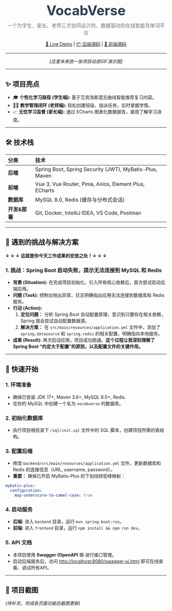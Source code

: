 <div align="center">
  <h1 style="font-size: 3em; color: #2c3e50; margin: 0;">VocabVerse</h1>
  <p style="font-size: 1.1em; color: #6c757d; margin-top: 10px;">一个为学生、家长、老师三方协同设计的、数据驱动的在线智能背单词平台</p>
  <p>
    <a href="[你的Live Demo链接，暂时留空]" target="_blank">🚀 Live Demo</a>   |  
    <a href="[你的后端仓库链接]" target="_blank">📦 后端源码</a>   |  
    <a href="[你的前端仓库链接]" target="_blank">🎨 前端源码</a>
  </p>
</div>

---

<div align="center">
  <p><i>[这里未来放一张项目动态GIF演示图]</i></p>
</div>

---

## ✨ 项目亮点

*   🎓 **个性化学习路径 (学生端):** 基于艾宾浩斯遗忘曲线智能推荐复习内容。
*   👨‍🏫 **教学管理闭环 (老师端):** 轻松创建班级、指派任务，实时掌握学情。
*   📈 **无忧学习监督 (家长端):** 通过 ECharts 图表化数据报告，直观了解学习进度。

---

## 🛠️ 技术栈

| 分类          | 技术                                                    |
| :------------ | :------------------------------------------------------ |
| **后端**      | Spring Boot, Spring Security (JWT), MyBatis-Plus, Maven |
| **前端**      | Vue 3, Vue Router, Pinia, Axios, Element Plus, ECharts  |
| **数据库**    | MySQL 8.0, Redis (缓存与分布式会话)                     |
| **开发&部署** | Git, Docker, IntelliJ IDEA, VS Code, Postman            |

---

## 🤔 遇到的挑战与解决方案

**↓ ↓ ↓ 这就是你今天工作成果的安放之处！↓ ↓ ↓**

### 1. 挑战：Spring Boot 启动失败，提示无法连接到 MySQL 和 Redis
*   **背景 (Situation):** 在完成项目初始化，引入所有核心依赖后，首次尝试启动后端应用。
*   **问题 (Task):** 控制台抛出异常，日志明确指出应用无法连接到数据库和 Redis 服务。
*   **行动 (Action):**
    1.  **定位问题：** 分析 Spring Boot 自动配置原理，意识到只要存在相关依赖，Spring 就会尝试自动配置数据源。
    2.  **解决方案：** 在 `src/main/resources/application.yml` 文件中，添加了 `spring.datasource` 和 `spring.redis` 的相关配置，明确指向本地服务。
*   **成果 (Result):** 再次启动应用，项目成功跑通。**这个过程让我深刻理解了 Spring Boot “约定大于配置”的原则，以及配置文件的关键作用。**

---
<!-- 未来你遇到的其他挑战可以继续添加在这里 -->

## 🚀 快速开始
### 1. 环境准备
*   确保已安装 JDK 17+, Maven 3.6+, MySQL 8.0+, Redis.
*   在你的 MySQL 中创建一个名为 `vocabverse` 的数据库。

### 2. 初始化数据库
*   执行项目根目录下 `/sql/init.sql` 文件中的 SQL 脚本，创建项目所需的表结构。

### 3. 配置后端
*   修改 `backend/src/main/resources/application.yml` 文件，更新数据库和 Redis 的连接信息（URL, username, password）。
*   **重要：** 确保已开启 MyBatis-Plus 的下划线转驼峰映射：
  ```yaml
  mybatis-plus:
    configuration:
      map-underscore-to-camel-case: true
  ```
### 4. 启动服务
*   **后端:** 进入 `backend` 目录，运行 `mvn spring-boot:run`。
*   **前端:** 进入 `frontend` 目录，运行 `npm install && npm run dev`。

### 5. API 文档
*   本项目使用 **Swagger (OpenAPI 3)** 进行接口管理。
*   启动后端服务后，访问 [http://localhost:8080/swagger-ui.html](http://localhost:8080/swagger-ui.html) 即可在线查看、调试所有API。
---

## 📸 项目截图

*(待补充，完成各页面功能后截图更新)*